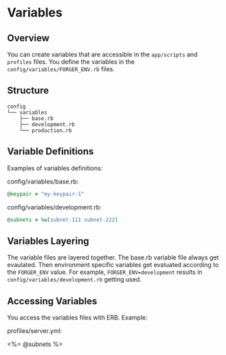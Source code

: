 # Variables

## Overview

You can create variables that are accessible in the `app/scripts` and `profiles` files.  You define the variables in the `config/variables/FORGER_ENV.rb` files.

## Structure

    config
    └── variables
        ├── base.rb
        ├── development.rb
        └── production.rb

## Variable Definitions

Examples of variables definitions:

config/variables/base.rb:

```ruby
@keypair = "my-keypair-1"
```

config/variables/development.rb:

```ruby
@subnets = %w[subnet-111 subnet-222]
```

## Variables Layering

The variable files are layered together.  The base.rb variable file always get evaulated. Then environment specific variables get evaluated according to the `FORGER_ENV` value. For example, `FORGER_ENV=development` results in `config/variables/development.rb` getting used.

## Accessing Variables

You access the variables files with ERB. Example:

profiles/server.yml:

<%= @subnets %>
